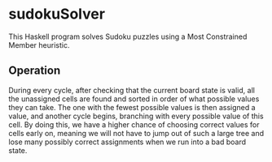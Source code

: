 # sudokuSolver
This Haskell program solves Sudoku puzzles using a Most Constrained Member heuristic.

## Operation
During every cycle, after checking that the current board state is valid, all the unassigned cells are found and sorted in order of what possible values they can take. The one with the fewest possible values is then assigned a value, and another cycle begins, branching with every possible value of this cell. By doing this, we have a higher chance of choosing correct values for cells early on, meaning we will not have to jump out of such a large tree and lose many possibly correct assignments when we run into a bad board state.
